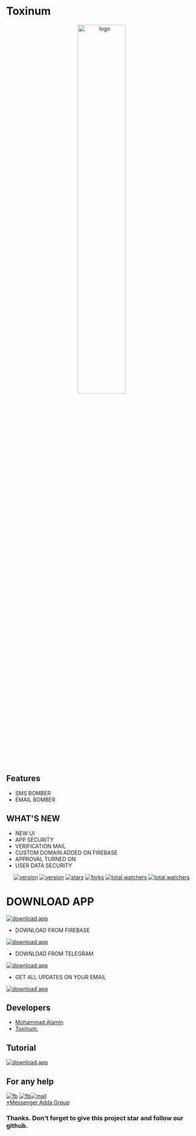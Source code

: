 # **Toxinum**

<div align="center">
<img style="height: 50%;width: 50%;" src="assets/logo.png" alt="logo">
</div>


## Features

* SMS BOMBER
* EMAIL BOMBER

## WHAT'S NEW

- NEW UI
- APP SECURITY 
- VERIFICATION MAIL
- CUSTOM DOMAIN ADDED ON FIREBASE
- APPROVAL TURNED ON
- USER DATA SECURITY

<div align="center">
<a href="https://www.github.com/itsn0b1t4"><img src="https://img.shields.io/github/followers/itsn0b1t4?logo=GITHUB&style=for-the-badge" alt="version" ></a>
<a href="https://github.com/ITSN0B1T4/Toxinum/releases/tag/Toxinum_V1.0"><img src="https://img.shields.io/badge/Version-V1.9-dark?style=for-the-badge" alt="version" ></a>
<a href="https://www.github.com/itsn0b1t4/toxinum/"><img src="https://img.shields.io/github/stars/itzakx21/TOXIC-WORLD?logo=GITHUB&style=for-the-badge" alt="stars" ></a>
<a href="https://github.com/itsn0b1t4/toxinum/fork"><img src="https://img.shields.io/github/forks/itzakx21/TOXIC-WORLD?logo=GITHUB&style=for-the-badge" alt="forks" ></a>
<a href="https://www.github.com/itsn0b1t4/toxinum/"><img src="https://img.shields.io/github/watchers/itzakx21/TOXIC-WORLD?color=red&logo=github&style=for-the-badge" alt="total watchers" ></a>
<a href="https://github.com/itsn0b1t4/toxinum//blob/main/LICENSE"><img src="https://img.shields.io/github/license/itzakx21/TOXIC-WORLD?logo=license&style=for-the-badge" alt="total watchers" ></a>
</div>

# DOWNLOAD APP 

<a href="https://github.com/ITSN0B1T4/Toxinum/releases/tag/Toxinum_V1.0"><img src="https://img.shields.io/badge/DOWNLOAD-V1.0-dark?style=for-the-badge" alt="download app" ></a>

- DOWNLOAD FROM FIREBASE

<a href="https://firebasestorage.googleapis.com/v0/b/toxinumbd.appspot.com/o/Toxinum._1.0.apk?alt=media&token=0716da7c-b556-48eb-ae1e-8fd47cc218f7"><img src="https://img.shields.io/static/v1?style=for-the-badge&message=V1.0&color=000000&logo=FIREBASE&logoColor=FFFFFF&label=DOWNLOAD%20NOW" alt="download app" ></a>

- DOWNLOAD FROM TELEGRAM 

<a href="https://t.me/toxinum"><img src="https://img.shields.io/badge/Telegram-1877F2?style=for-the-badge&logo=telegram&logoColor=white" alt="download app" ></a>

- GET ALL UPDATES ON YOUR EMAIL

<a href="https://appdistribution.firebase.dev/i/395931dd594e8b3e"><img src="https://img.shields.io/static/v1?style=for-the-badge&message=NOW&color=000000&logo=FIREBASE&logoColor=FFFFFF&label=SIGNUP" alt="download app" ></a>


## Developers
  * <a href="https://www.facebook.com/ITSN0B1T4">Mohammad Alamin</a>
  * <a href="https://www.facebook.com/Toxinum">Toxinum.</a><br>

## Tutorial

<a href="https://youtube.com/c/AKXVAU"><img src="https://img.shields.io/youtube/views/AJ1DDKGQYiQ?color=blue&label=WATCH&logo=youtube&logoColor=red&style=for-the-badge" alt="download app" ></a>

## For any help

<a href="https://www.facebook.com/toxinum"><img src="https://img.shields.io/badge/Facebook-1877F2?style=for-the-badge&logo=facebook&logoColor=white" alt="fb" ></a>
<a href="https://t.me/toxinum"><img src="https://img.shields.io/badge/Telegram-1877F2?style=for-the-badge&logo=telegram&logoColor=white" alt="fb" ></a><a href="mailto: dev.akxvau@gmail.com"><img src="https://img.shields.io/badge/Gmail-D14836?style=for-the-badge&logo=gmail&logoColor=white" alt="mail" ></a>
<br>
<a href="https://m.me/j/AbY74FqeHc5s7Q_D/">*Messenger Adda Grpup</a>

### Thanks. Don't forget to give this project star and follow our github.
